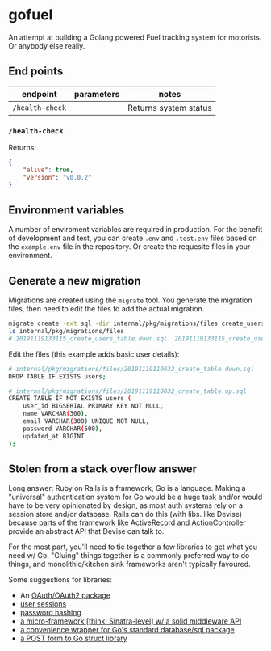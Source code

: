 # gofuel

An attempt at building a Golang powered Fuel tracking system for motorists. Or anybody else really.

## End points

|endpoint|parameters|notes|
|-|-|-|
|`/health-check`||Returns system status|

### `/health-check`

Returns:

```json
{
    "alive": true,
    "version": "v0.0.2"
}
```

## Environment variables

A number of enviroment variables are required in production. For the benefit of development and test, you can create `.env` and `.test.env` files based on the `example.env` file in the repository. Or create the requesite files in your environment.

## Generate a new migration

Migrations are created using the `migrate` tool. You generate the migration files, then need to edit the files to add the actual migration.

```bash
migrate create -ext sql -dir internal/pkg/migrations/files create_users_table
ls internal/pkg/migrations/files
# 20191119133115_create_users_table.down.sql  20191119133115_create_users_table.up.sql

```

Edit the files (this example adds basic user details):

```bash
# internal/pkg/migrations/files/20191119110032_create_table.down.sql
DROP TABLE IF EXISTS users;
```

```bash
# internal/pkg/migrations/files/20191119110032_create_table.up.sql
CREATE TABLE IF NOT EXISTS users (
    user_id BIGSERIAL PRIMARY KEY NOT NULL,
    name VARCHAR(300),
    email VARCHAR(300) UNIQUE NOT NULL,
    password VARCHAR(500),
    updated_at BIGINT
);
```

## Stolen from a stack overflow answer

Long answer: Ruby on Rails is a framework, Go is a language. Making a "universal" authentication system for Go would be a huge task and/or would have to be very opinionated by design, as most auth systems rely on a session store and/or database. Rails can do this (with libs. like Devise) because parts of the framework like ActiveRecord and ActionController provide an abstract API that Devise can talk to.

For the most part, you'll need to tie together a few libraries to get what you need w/ Go. "Gluing" things together is a commonly preferred way to do things, and monolithic/kitchen sink frameworks aren't typically favoured.

Some suggestions for libraries:

* An [OAuth/OAuth2 package](https://github.com/markbates/goth)
* [user sessions](http://www.gorillatoolkit.org/pkg/sessions)
* [password hashing](https://godoc.org/golang.org/x/crypto/bcrypt)
* [a micro-framework [think: Sinatra-level] w/ a solid middleware API](https://goji.io/)
* [a convenience wrapper for Go's standard database/sql package](https://github.com/jmoiron/sqlx)
* [a POST form to Go struct library](http://www.gorillatoolkit.org/pkg/schema)
